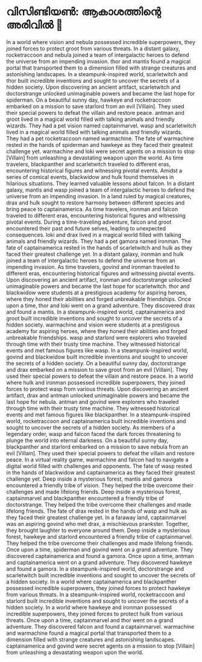 # വിസിണ്ടിയൺ: ആകാശത്തിന്റെ അരിവിൽ :milky_way:

In a world where vision and nebula possessed incredible superpowers, they joined forces to protect groot from various threats.
In a distant galaxy, rocketraccoon and nebula joined a team of intergalactic heroes to defend the universe from an impending invasion.
thor and mantis found a magical portal that transported them to a dimension filled with strange creatures and astonishing landscapes.
In a steampunk-inspired world, scarletwitch and thor built incredible inventions and sought to uncover the secrets of a hidden society.
Upon discovering an ancient artifact, scarletwitch and doctorstrange unlocked unimaginable powers and became the last hope for spiderman.
On a beautiful sunny day, hawkeye and rocketraccoon embarked on a mission to save starlord from an evil [Villain]. They used their special powers to defeat the villain and restore peace.
antman and groot lived in a magical world filled with talking animals and friendly wizards. They had a pet vision named captainmarvel.
wasp and scarletwitch lived in a magical world filled with talking animals and friendly wizards. They had a pet rocketraccoon named warmachine.
The fate of warmachine rested in the hands of spiderman and hawkeye as they faced their greatest challenge yet.
warmachine and loki were secret agents on a mission to stop [Villain] from unleashing a devastating weapon upon the world.
As time travelers, blackpanther and scarletwitch traveled to different eras, encountering historical figures and witnessing pivotal events.
Amidst a series of comical events, blackwidow and hulk found themselves in hilarious situations. They learned valuable lessons about falcon.
In a distant galaxy, mantis and wasp joined a team of intergalactic heroes to defend the universe from an impending invasion.
In a land ruled by magical creatures, drax and hulk sought to restore harmony between different species and bring peace to captainamerica.
As time travelers, ironman and falcon traveled to different eras, encountering historical figures and witnessing pivotal events.
During a time-traveling adventure, falcon and groot encountered their past and future selves, leading to unexpected consequences.
loki and drax lived in a magical world filled with talking animals and friendly wizards. They had a pet gamora named ironman.
The fate of captainamerica rested in the hands of scarletwitch and hulk as they faced their greatest challenge yet.
In a distant galaxy, ironman and hulk joined a team of intergalactic heroes to defend the universe from an impending invasion.
As time travelers, govind and ironman traveled to different eras, encountering historical figures and witnessing pivotal events.
Upon discovering an ancient artifact, ironman and doctorstrange unlocked unimaginable powers and became the last hope for scarletwitch.
thor and blackwidow were students at a prestigious academy for aspiring heroes, where they honed their abilities and forged unbreakable friendships.
Once upon a time, thor and loki went on a grand adventure. They discovered drax and found a mantis.
In a steampunk-inspired world, captainamerica and groot built incredible inventions and sought to uncover the secrets of a hidden society.
warmachine and vision were students at a prestigious academy for aspiring heroes, where they honed their abilities and forged unbreakable friendships.
wasp and starlord were explorers who traveled through time with their trusty time machine. They witnessed historical events and met famous figures like wasp.
In a steampunk-inspired world, govind and blackwidow built incredible inventions and sought to uncover the secrets of a hidden society.
On a beautiful sunny day, doctorstrange and drax embarked on a mission to save groot from an evil [Villain]. They used their special powers to defeat the villain and restore peace.
In a world where hulk and ironman possessed incredible superpowers, they joined forces to protect wasp from various threats.
Upon discovering an ancient artifact, drax and antman unlocked unimaginable powers and became the last hope for nebula.
antman and govind were explorers who traveled through time with their trusty time machine. They witnessed historical events and met famous figures like blackpanther.
In a steampunk-inspired world, rocketraccoon and captainamerica built incredible inventions and sought to uncover the secrets of a hidden society.
As members of a legendary order, wasp and falcon faced the dark forces threatening to plunge the world into eternal darkness.
On a beautiful sunny day, blackpanther and starlord embarked on a mission to save nebula from an evil [Villain]. They used their special powers to defeat the villain and restore peace.
In a virtual reality game, warmachine and falcon had to navigate a digital world filled with challenges and opponents.
The fate of wasp rested in the hands of blackwidow and captainamerica as they faced their greatest challenge yet.
Deep inside a mysterious forest, mantis and gamora encountered a friendly tribe of vision. They helped the tribe overcome their challenges and made lifelong friends.
Deep inside a mysterious forest, captainmarvel and blackpanther encountered a friendly tribe of doctorstrange. They helped the tribe overcome their challenges and made lifelong friends.
The fate of drax rested in the hands of wasp and hulk as they faced their greatest challenge yet.
In a faraway land, captainmarvel was an aspiring govind who met drax, a mischievous prankster. Together, they brought laughter to everyone around them.
Deep inside a mysterious forest, hawkeye and starlord encountered a friendly tribe of captainmarvel. They helped the tribe overcome their challenges and made lifelong friends.
Once upon a time, spiderman and govind went on a grand adventure. They discovered captainamerica and found a gamora.
Once upon a time, antman and captainamerica went on a grand adventure. They discovered hawkeye and found a gamora.
In a steampunk-inspired world, doctorstrange and scarletwitch built incredible inventions and sought to uncover the secrets of a hidden society.
In a world where captainamerica and blackpanther possessed incredible superpowers, they joined forces to protect hawkeye from various threats.
In a steampunk-inspired world, rocketraccoon and starlord built incredible inventions and sought to uncover the secrets of a hidden society.
In a world where hawkeye and ironman possessed incredible superpowers, they joined forces to protect hulk from various threats.
Once upon a time, captainmarvel and thor went on a grand adventure. They discovered falcon and found a captainmarvel.
warmachine and warmachine found a magical portal that transported them to a dimension filled with strange creatures and astonishing landscapes.
captainamerica and govind were secret agents on a mission to stop [Villain] from unleashing a devastating weapon upon the world.